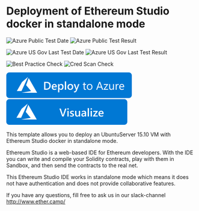 # Deployment of Ethereum Studio docker in standalone mode

![Azure Public Test Date](https://azurequickstartsservice.blob.core.windows.net/badges/ethereum-studio-docker-standalone-ubuntu/PublicLastTestDate.svg)
![Azure Public Test Result](https://azurequickstartsservice.blob.core.windows.net/badges/ethereum-studio-docker-standalone-ubuntu/PublicDeployment.svg)

![Azure US Gov Last Test Date](https://azurequickstartsservice.blob.core.windows.net/badges/ethereum-studio-docker-standalone-ubuntu/FairfaxLastTestDate.svg)
![Azure US Gov Last Test Result](https://azurequickstartsservice.blob.core.windows.net/badges/ethereum-studio-docker-standalone-ubuntu/FairfaxDeployment.svg)

![Best Practice Check](https://azurequickstartsservice.blob.core.windows.net/badges/ethereum-studio-docker-standalone-ubuntu/BestPracticeResult.svg)
![Cred Scan Check](https://azurequickstartsservice.blob.core.windows.net/badges/ethereum-studio-docker-standalone-ubuntu/CredScanResult.svg)

[![Deploy To Azure](https://raw.githubusercontent.com/Azure/azure-quickstart-templates/master/1-CONTRIBUTION-GUIDE/images/deploytoazure.svg?sanitize=true)]("https://portal.azure.com/#create/Microsoft.Template/uri/https%3A%2F%2Fraw.githubusercontent.com%2FAzure%2Fazure-quickstart-templates%2Fmaster%2Fethereum-studio-docker-standalone-ubuntu%2Fazuredeploy.json")  [![Visualize](https://raw.githubusercontent.com/Azure/azure-quickstart-templates/master/1-CONTRIBUTION-GUIDE/images/visualizebutton.svg?sanitize=true)]("http://armviz.io/#/?load=https%3A%2F%2Fraw.githubusercontent.com%2FAzure%2Fazure-quickstart-templates%2Fmaster%2Fethereum-studio-docker-standalone-ubuntu%2Fazuredeploy.json")
    


    


This template allows you to deploy an UbuntuServer 15.10 VM with Ethereum Studio docker in standalone mode.

Ethereum Studio is a web-based IDE for Ethereum developers. With the IDE you can write and compile your Solidity contracts, play with them in Sandbox, and then send the contracts to the real net.

This Ethereum Studio IDE works in standalone mode which means it does not have authentication and does not provide collaborative features.

If you have any questions, fill free to ask us in our slack-channel http://www.ether.camp/


